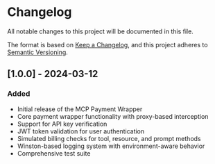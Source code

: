 # Changelog

All notable changes to this project will be documented in this file.

The format is based on [Keep a Changelog](https://keepachangelog.com/en/1.0.0/),
and this project adheres to [Semantic Versioning](https://semver.org/spec/v2.0.0.html).

## [1.0.0] - 2024-03-12

### Added
- Initial release of the MCP Payment Wrapper
- Core payment wrapper functionality with proxy-based interception
- Support for API key verification
- JWT token validation for user authentication
- Simulated billing checks for tool, resource, and prompt methods
- Winston-based logging system with environment-aware behavior
- Comprehensive test suite 